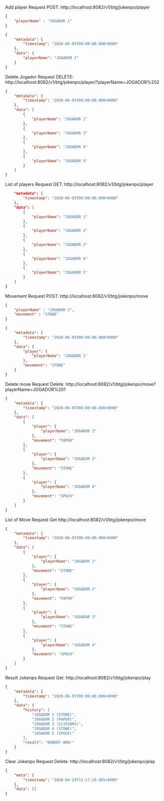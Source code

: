 Add player
Request POST: http://localhost:8082/v1/btg/jokenpo/player
```json
{
	"playerName" : "JOGADOR 1"
}
```
```json
{
    "metadata": {
        "timestamp": "2020-06-05T00:00:00.000+0000"
    },
    "data": {
        "playerName": "JOGADOR 1"
    }
}
```

Delete Jogador
Request DELETE: http://localhost:8082/v1/btg/jokenpo/player/?playerName=JOGADOR%202

```json
{
    "metadata": {
        "timestamp": "2020-06-05T00:00:00.000+0000"
    },
    "data": [
        {
            "playerName": "JOGADOR 1"
        },
        {
            "playerName": "JOGADOR 3"
        },
        {
            "playerName": "JOGADOR 4"
        },
        {
            "playerName": "JOGADOR 5"
        }
    ]
}
```

List of players
Request GET: http://localhost:8082/v1/btg/jokenpo/player

```json
    "metadata": {
        "timestamp": "2020-06-05T00:00:00.000+0000"
    },
    "data": [
        {
            "playerName": "JOGADOR 1"
        },
        {
            "playerName": "JOGADOR 2"
        },
        {
            "playerName": "JOGADOR 3"
        },
        {
            "playerName": "JOGADOR 4"
        },
        {
            "playerName": "JOGADOR 5"
        }
    ]
}
```

Movement
Request POST: http://localhost:8082/v1/btg/jokenpo/move
```json
{
	"playerName" : "JOGADOR 1",
	"movement" : "STONE"
}
```
```json
{
    "metadata": {
        "timestamp": "2020-06-05T00:00:00.000+0000"
    },
    "data": {
        "player": {
            "playerName": "JOGADOR 1"
        },
        "movement": "STONE"
    }
}
```

Delete move
Request Delete: http://localhost:8082/v1/btg/jokenpo/move?playerName=JOGADOR%201
```json
{
    "metadata": {
        "timestamp": "2020-06-05T00:00:00.000+0000"
    },
    "data": [
        {
            "player": {
                "playerName": "JOGADOR 2"
            },
            "movement": "PAPER"
        },
        {
            "player": {
                "playerName": "JOGADOR 3"
            },
            "movement": "STONE"
        },
        {
            "player": {
                "playerName": "JOGADOR 4"
            },
            "movement": "SPOCK"
        }
    ]
}
```

List of Move
Request Get http://localhost:8082/v1/btg/jokenpo/move

```json
{
    "metadata": {
        "timestamp": "2020-06-05T00:00:00.000+0000"
    },
    "data": [
        {
            "player": {
                "playerName": "JOGADOR 1"
            },
            "movement": "STONE"
        },
        {
            "player": {
                "playerName": "JOGADOR 2"
            },
            "movement": "PAPER"
        },
        {
            "player": {
                "playerName": "JOGADOR 3"
            },
            "movement": "STONE"
        },
        {
            "player": {
                "playerName": "JOGADOR 4"
            },
            "movement": "SPOCK"
        }
    ]
}
```

Result Jokenpo
Request Get: http://localhost:8082/v1/btg/jokenpo/play
```json
{
    "metadata": {
        "timestamp": "2020-06-05T00:00:00.000+0000"
    },
    "data": {
        "history": [
            "JOGADOR 1 (STONE)",
            "JOGADOR 2 (PAPER)",
            "JOGADOR 3 (SCISSORS)",
            "JOGADOR 4 (STONE)",
            "JOGADOR 5 (SPOCK)"
        ],
        "result": "NOBODY WON!"
    }
}
```

Clear Jokenpo
Request Delete: http://localhost:8082/v1/btg/jokenpo/play
```json
{
    "meta": {
        "timestamp": "2020-04-24T12:17:29.885+0000"
    },
    "data": []
}
```